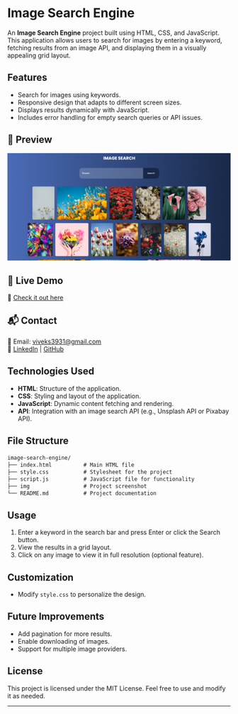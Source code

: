 # Image Search Engine

An **Image Search Engine** project built using HTML, CSS, and JavaScript. This application allows users to search for images by entering a keyword, fetching results from an image API, and displaying them in a visually appealing grid layout.

## Features

- Search for images using keywords.
- Responsive design that adapts to different screen sizes.
- Displays results dynamically with JavaScript.
- Includes error handling for empty search queries or API issues.

## 📸 Preview

![Project Preview](./img/image-search-img.png)


## 🚀 Live Demo

🔗 [Check it out here](https://engine-for-imagesearch.netlify.app/)

## 📬 Contact

📧 Email: viveks3931@gmail.com  
🔗 [LinkedIn](https://www.linkedin.com/in/vivek3931/) | [GitHub](https://github.com/vivek3931) 

## Technologies Used

- **HTML**: Structure of the application.
- **CSS**: Styling and layout of the application.
- **JavaScript**: Dynamic content fetching and rendering.
- **API**: Integration with an image search API (e.g., Unsplash API or Pixabay API).


## File Structure

```
image-search-engine/
├── index.html          # Main HTML file
├── style.css           # Stylesheet for the project
├── script.js           # JavaScript file for functionality
├── img                 # Project screenshot
└── README.md           # Project documentation
```

## Usage

1. Enter a keyword in the search bar and press Enter or click the Search button.
2. View the results in a grid layout.
3. Click on any image to view it in full resolution (optional feature).


## Customization

- Modify `style.css` to personalize the design.

## Future Improvements

- Add pagination for more results.
- Enable downloading of images.
- Support for multiple image providers.

## License

This project is licensed under the MIT License. Feel free to use and modify it as needed.

---
